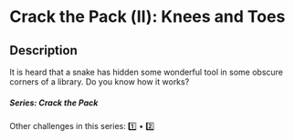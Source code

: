 Crack the Pack (Ⅱ): Knees and Toes
===

## Description

It is heard that a snake has hidden some wonderful tool in some obscure corners of a library. Do you know how it works?

##### Series: Crack the Pack

Other challenges in this series: [1️⃣](/challenges/359702030) • [2️⃣](/challenges/631596424)


